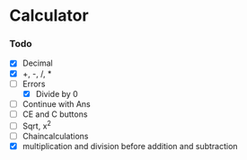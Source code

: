 # Calculator

### Todo

- [x] Decimal
- [x] +, -, /, *
- [ ] Errors
  - [x] Divide by 0
- [ ] Continue with Ans
- [ ] CE and C buttons
- [ ] Sqrt, x<sup>2</sup>
- [ ] Chaincalculations
- [x] multiplication and division before addition and subtraction